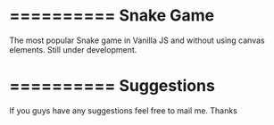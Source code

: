 ==========
Snake Game
==========

The most popular Snake game in Vanilla JS and without using canvas elements.
Still under development.

==========
Suggestions
==========

If you guys have any suggestions feel free to mail me.
Thanks
